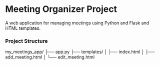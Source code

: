 # Meeting Organizer Project

A web application for managing meetings using Python and Flask and HTML templates.

### Project Structure

my_meetings_app/
├── app.py
├── templates/
│ ├── index.html
│ ├── add_meeting.html
│ └── edit_meeting.html

